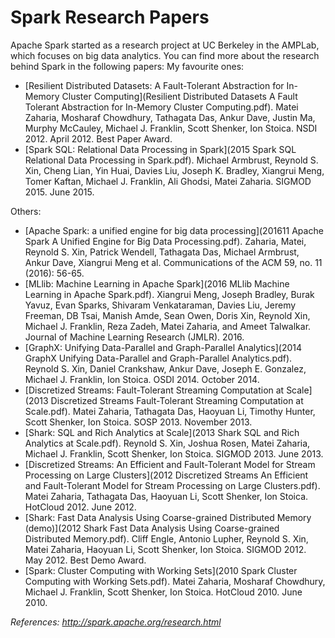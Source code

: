 # Spark Research Papers
Apache Spark started as a research project at UC Berkeley in the AMPLab, which focuses on big data analytics.
You can find more about the research behind Spark in the following papers:
My favourite ones:

* [Resilient Distributed Datasets: A Fault-Tolerant Abstraction for In-Memory Cluster Computing](Resilient Distributed Datasets A Fault Tolerant Abstraction for In-Memory Cluster Computing.pdf). Matei Zaharia, Mosharaf Chowdhury, Tathagata Das, Ankur Dave, Justin Ma, Murphy McCauley, Michael J. Franklin, Scott Shenker, Ion Stoica. NSDI 2012. April 2012. Best Paper Award.
* [Spark SQL: Relational Data Processing in Spark](2015 Spark SQL Relational Data Processing in Spark.pdf). Michael Armbrust, Reynold S. Xin, Cheng Lian, Yin Huai, Davies Liu, Joseph K. Bradley, Xiangrui Meng, Tomer Kaftan, Michael J. Franklin, Ali Ghodsi, Matei Zaharia. SIGMOD 2015. June 2015.

Others:

* [Apache Spark: a unified engine for big data processing](201611 Apache Spark A Unified Engine for Big Data Processing.pdf). Zaharia, Matei, Reynold S. Xin, Patrick Wendell, Tathagata Das, Michael Armbrust, Ankur Dave, Xiangrui Meng et al. Communications of the ACM 59, no. 11 (2016): 56-65.
* [MLlib: Machine Learning in Apache Spark](2016 MLlib Machine Learning in Apache Spark.pdf). Xiangrui Meng, Joseph Bradley, Burak Yavuz, Evan Sparks, Shivaram Venkataraman, Davies Liu, Jeremy Freeman, DB Tsai, Manish Amde, Sean Owen, Doris Xin, Reynold Xin, Michael J. Franklin, Reza Zadeh, Matei Zaharia, and Ameet Talwalkar. Journal of Machine Learning Research (JMLR). 2016.
* [GraphX: Unifying Data-Parallel and Graph-Parallel Analytics](2014 GraphX Unifying Data-Parallel and Graph-Parallel Analytics.pdf). Reynold S. Xin, Daniel Crankshaw, Ankur Dave, Joseph E. Gonzalez, Michael J. Franklin, Ion Stoica. OSDI 2014. October 2014.
* [Discretized Streams: Fault-Tolerant Streaming Computation at Scale](2013 Discretized Streams Fault-Tolerant Streaming Computation at Scale.pdf). Matei Zaharia, Tathagata Das, Haoyuan Li, Timothy Hunter, Scott Shenker, Ion Stoica. SOSP 2013. November 2013.
* [Shark: SQL and Rich Analytics at Scale](2013 Shark SQL and Rich Analytics at Scale.pdf). Reynold S. Xin, Joshua Rosen, Matei Zaharia, Michael J. Franklin, Scott Shenker, Ion Stoica. SIGMOD 2013. June 2013.
* [Discretized Streams: An Efficient and Fault-Tolerant Model for Stream Processing on Large Clusters](2012 Discretized Streams An Efficient and Fault-Tolerant Model for Stream Processing on Large Clusters.pdf). Matei Zaharia, Tathagata Das, Haoyuan Li, Scott Shenker, Ion Stoica. HotCloud 2012. June 2012.
* [Shark: Fast Data Analysis Using Coarse-grained Distributed Memory (demo)](2012 Shark Fast Data Analysis Using Coarse-grained Distributed Memory.pdf). Cliff Engle, Antonio Lupher, Reynold S. Xin, Matei Zaharia, Haoyuan Li, Scott Shenker, Ion Stoica. SIGMOD 2012. May 2012. Best Demo Award.
* [Spark: Cluster Computing with Working Sets](2010 Spark Cluster Computing with Working Sets.pdf). Matei Zaharia, Mosharaf Chowdhury, Michael J. Franklin, Scott Shenker, Ion Stoica. HotCloud 2010. June 2010.

*References: http://spark.apache.org/research.html*


